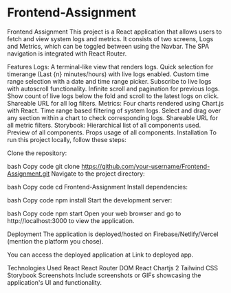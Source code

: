 # Frontend-Assignment

Frontend Assignment
This project is a React application that allows users to fetch and view system logs and metrics. It consists of two screens, Logs and Metrics, which can be toggled between using the Navbar. The SPA navigation is integrated with React Router.

Features
Logs:
A terminal-like view that renders logs.
Quick selection for timerange (Last {n} minutes/hours) with live logs enabled.
Custom time range selection with a date and time range picker.
Subscribe to live logs with autoscroll functionality.
Infinite scroll and pagination for previous logs.
Show count of live logs below the fold and scroll to the latest logs on click.
Shareable URL for all log filters.
Metrics:
Four charts rendered using Chart.js with React.
Time range based filtering of system logs.
Select and drag over any section within a chart to check corresponding logs.
Shareable URL for all metric filters.
Storybook:
Hierarchical list of all components used.
Preview of all components.
Props usage of all components.
Installation
To run this project locally, follow these steps:

Clone the repository:

bash
Copy code
git clone https://github.com/your-username/Frontend-Assignment.git
Navigate to the project directory:

bash
Copy code
cd Frontend-Assignment
Install dependencies:

bash
Copy code
npm install
Start the development server:

bash
Copy code
npm start
Open your web browser and go to http://localhost:3000 to view the application.

Deployment
The application is deployed/hosted on Firebase/Netlify/Vercel (mention the platform you chose).

You can access the deployed application at Link to deployed app.

Technologies Used
React
React Router DOM
React Chartjs 2
Tailwind CSS
Storybook
Screenshots
Include screenshots or GIFs showcasing the application's UI and functionality.

